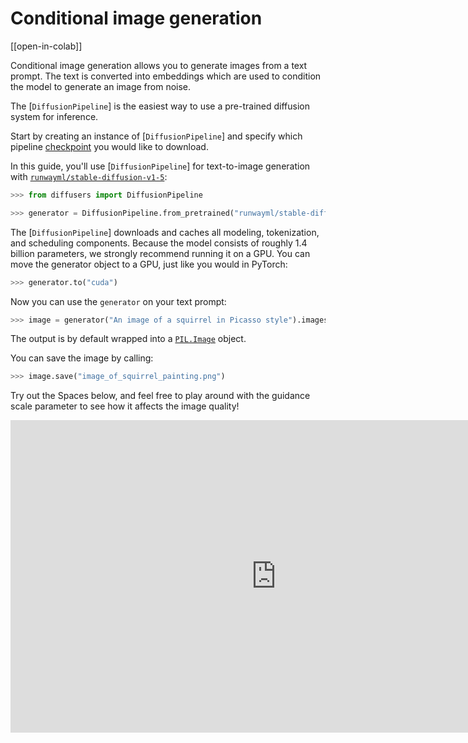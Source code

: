 <!--Copyright 2023 The HuggingFace Team. All rights reserved.

Licensed under the Apache License, Version 2.0 (the "License"); you may not use this file except in compliance with
the License. You may obtain a copy of the License at

http://www.apache.org/licenses/LICENSE-2.0

Unless required by applicable law or agreed to in writing, software distributed under the License is distributed on
an "AS IS" BASIS, WITHOUT WARRANTIES OR CONDITIONS OF ANY KIND, either express or implied. See the License for the
specific language governing permissions and limitations under the License.
-->

# Conditional image generation

[[open-in-colab]]

Conditional image generation allows you to generate images from a text prompt. The text is converted into embeddings which are used to condition the model to generate an image from noise.

The [`DiffusionPipeline`] is the easiest way to use a pre-trained diffusion system for inference.

Start by creating an instance of [`DiffusionPipeline`] and specify which pipeline [checkpoint](https://huggingface.co/models?library=diffusers&sort=downloads) you would like to download.

In this guide, you'll use [`DiffusionPipeline`] for text-to-image generation with [`runwayml/stable-diffusion-v1-5`](https://huggingface.co/runwayml/stable-diffusion-v1-5):

```python
>>> from diffusers import DiffusionPipeline

>>> generator = DiffusionPipeline.from_pretrained("runwayml/stable-diffusion-v1-5", use_safetensors=True)
```

The [`DiffusionPipeline`] downloads and caches all modeling, tokenization, and scheduling components. 
Because the model consists of roughly 1.4 billion parameters, we strongly recommend running it on a GPU.
You can move the generator object to a GPU, just like you would in PyTorch:

```python
>>> generator.to("cuda")
```

Now you can use the `generator` on your text prompt:

```python
>>> image = generator("An image of a squirrel in Picasso style").images[0]
```

The output is by default wrapped into a [`PIL.Image`](https://pillow.readthedocs.io/en/stable/reference/Image.html?highlight=image#the-image-class) object.

You can save the image by calling:

```python
>>> image.save("image_of_squirrel_painting.png")
```

Try out the Spaces below, and feel free to play around with the guidance scale parameter to see how it affects the image quality!

<iframe
	src="https://stabilityai-stable-diffusion.hf.space"
	frameborder="0"
	width="850"
	height="500"
></iframe>